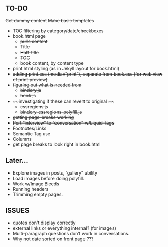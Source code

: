 ## TO-DO

~~Get dummy content~~
~~Make basic templates~~
- TOC filtering by category/date/checkboxes
- book.html page
	- ~~pulls content~~
	- ~~Title~~
	- ~~Half-title~~
	- ~~TOC~~
	- book content, by content type
- print.html styling (as in Jekyll layout for book.html)
- ~~adding print.css (media=“print”), separate from book.css (for web view of print preview)~~
- ~~figuring out what is needed from~~
	- ~~bindery.js~~
	- ~~book.js~~
- ~~investigating if these can revert to original ~~
	- ~~cssregions.js~~
	- ~~bindery-cssregions-polyfill.js~~
- ~~getting page-breaks working~~
- ~~Port “interview” to “conversation” w/Liquid Tags~~
- Footnotes/Links
- Semantic Tag use
- Columns
- get page breaks to look right in book.html 

## Later…

- Explore images in posts, “gallery” ability
- Load images before doing polyfill. 
- Work w/Image Bleeds
- Running headers
- Trimming empty pages. 

## ISSUES

- quotes don't display correctly
- external links or everything internal? (for images)
- Multi-paragraph questions don’t work in conversations. 
- Why not date sorted on front page ???
